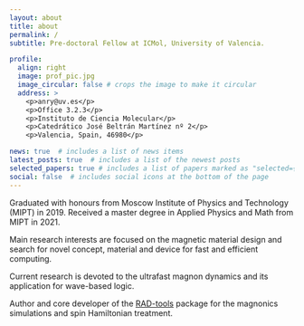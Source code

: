 ```yaml
---
layout: about
title: about
permalink: /
subtitle: Pre-doctoral Fellow at ICMol, University of Valencia.

profile:
  align: right
  image: prof_pic.jpg
  image_circular: false # crops the image to make it circular
  address: >
    <p>anry@uv.es</p>
    <p>Office 3.2.3</p>
    <p>Instituto de Ciencia Molecular</p>
    <p>Catedrático José Beltrán Martínez nº 2</p>
    <p>Valencia, Spain, 46980</p>

news: true  # includes a list of news items
latest_posts: true  # includes a list of the newest posts
selected_papers: true # includes a list of papers marked as "selected={true}"
social: false  # includes social icons at the bottom of the page
---
```


Graduated with honours from Moscow Institute of Physics and Technology (MIPT) in 2019. 
Received a master degree in Applied Physics and Math from MIPT in 2021. 

Main research interests are focused on the magnetic material design and search for novel concept, 
material and device for fast and efficient computing. 

Current research is devoted to the ultrafast magnon dynamics and its application for wave-based logic.

Author and core developer of the [RAD-tools](https://rad-tools.org) package for the magnonics simulations 
and spin Hamiltonian treatment.
